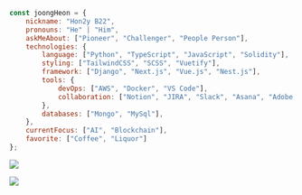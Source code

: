 ```javascript
const joongHeon = {
    nickname: "Hon2y B22",
    pronouns: "He" | "Him",
    askMeAbout: ["Pioneer", "Challenger", "People Person"],
    technologies: {
        language: ["Python", "TypeScript", "JavaScript", "Solidity"],
        styling: ["TailwindCSS", "SCSS", "Vuetify"],
        framework: ["Django", "Next.js", "Vue.js", "Nest.js"],
        tools: {
            devOps: ["AWS", "Docker", "VS Code"],
            collaboration: ["Notion", "JIRA", "Slack", "Asana", "Adobe XD"],
        },
        databases: ["Mongo", "MySql"],
    },
    currentFocus: ["AI", "Blockchain"],
    favorite: ["Coffee", "Liquor"]
};
```
<a href="https://myhoneyhouse.tistory.com" target="_blank"><img src="https://img.shields.io/badge/HoneyComb-000000?style=social&logo=tistory"/></a><br>

<a href="https://hon2ycomb.notion.site/fb57e249f7784ce384cc8ba14aa9914a?v=bd438f897a8b4479a22f83c6df779e71&pvs=4" target="_blank"><img src="https://img.shields.io/badge/중헌 아카이브-000000?style=social&logo=notion"/></a><br>
